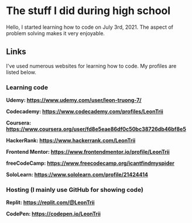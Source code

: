 # The stuff I did during high school

Hello, I started learning how to code on July 3rd, 2021. The aspect of problem solving makes it very enjoyable.

## Links

I've used numerous websites for learning how to code. My profiles are listed below.

### Learning code
**Udemy: https://www.udemy.com/user/leon-truong-7/**

**Codecademy: https://www.codecademy.com/profiles/LeonTrii**

**Coursera: https://www.coursera.org/user/fd8e5eae86df0c50bc38726db46bf8e5**

**HackerRank: https://www.hackerrank.com/LeonTrii**

**Frontend Mentor: https://www.frontendmentor.io/profile/LeonTrii**

**freeCodeCamp: https://www.freecodecamp.org/icantfindmyspider**

**SoloLearn: https://www.sololearn.com/profile/21424414**

### Hosting (I mainly use GitHub for showing code)

**Replit: https://replit.com/@LeonTrii**

**CodePen: https://codepen.io/LeonTrii**
